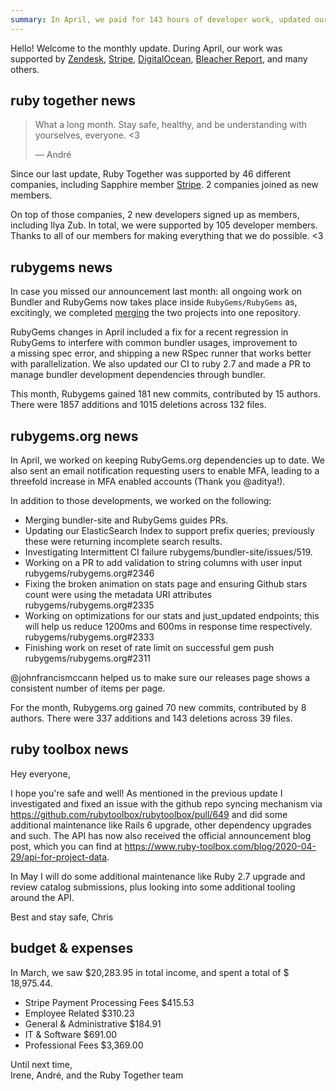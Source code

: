 ```yaml
---
summary: In April, we paid for 143 hours of developer work, updated our CI to ruby 2.7, and completed several updates and optimizations for Ruby Gems and RubyGems.org.
---
```


Hello! Welcome to the monthly update. During April, our work was supported by  [Zendesk](https://www.zendesk.com), [Stripe](https://stripe.com), [DigitalOcean](https://www.digitalocean.com), [Bleacher Report](http://www.bleacherreport.com), and many others.

## ruby together news

> What a long month. Stay safe, healthy, and be understanding with yourselves, everyone. <3
>
> &mdash; André

Since our last update, Ruby Together was supported by 46 different companies, including Sapphire member [Stripe](https://stripe.com). 2 companies joined as new members.

On top of those companies, 2 new developers signed up as members, including Ilya Zub. In total, we were supported by 105 developer members. Thanks to all of our members for making everything that we do possible. &lt;3

## rubygems news 

In case you missed our announcement last month: all ongoing work on Bundler and RubyGems now takes place inside `RubyGems/RubyGems` as, excitingly, we completed [merging](https://rubytogether.org/news/2020-04-02-March-2020-monthly-update) the two projects into one repository. 

RubyGems changes in April included a fix for a recent regression in RubyGems to interfere with common bundler usages, improvement to a missing spec error, and shipping a new RSpec runner that works better with parallelization. We also updated our CI to ruby 2.7 and made a PR to manage bundler development dependencies through bundler.

This month, Rubygems gained 181 new commits, contributed by 15 authors. There were 1857 additions and 1015 deletions across 132 files.

## rubygems.org news

In April, we worked on keeping RubyGems.org dependencies up to date. We also sent an email notification requesting users to enable MFA, leading to a threefold increase in MFA enabled accounts (Thank you @aditya!).

In addition to those developments, we worked on the following:

* Merging bundler-site and RubyGems guides PRs.
* Updating our ElasticSearch Index to support prefix queries; previously these were returning incomplete search results.
* Investigating Intermittent CI failure rubygems/bundler-site/issues/519.
* Working on a PR to add validation to string columns with user input rubygems/rubygems.org#2346
* Fixing the broken animation on stats page and ensuring Github stars count were using the metadata URI attributes rubygems/rubygems.org#2335
* Working on optimizations for our stats and just_updated endpoints; this will help us reduce 1200ms and 600ms in response time respectively. rubygems/rubygems.org#2333
* Finishing work on reset of rate limit on successful gem push rubygems/rubygems.org#2311

@johnfrancismccann helped us to make sure our releases page shows a consistent number of items per page.

For the month, Rubygems.org gained 70 new commits, contributed by 8 authors. There were 337 additions and 143 deletions across 39 files.


## ruby toolbox news

Hey everyone,

I hope you're safe and well! As mentioned in the previous update I investigated and fixed an issue with the github repo syncing mechanism via https://github.com/rubytoolbox/rubytoolbox/pull/649 and did some additional maintenance like Rails 6 upgrade, other dependency upgrades and such. The API has now also received the official announcement blog post, which you can find at https://www.ruby-toolbox.com/blog/2020-04-29/api-for-project-data. 

In May I will do some additional maintenance like Ruby 2.7 upgrade and review catalog submissions, plus looking into some additional tooling around the API.

Best and stay safe,
Chris

## budget &amp; expenses


In March, we saw $20,283.95 in total income, and spent a total of $ 18,975.44.

* Stripe Payment Processing Fees $415.53  
* Employee Related $310.23  
* General & Administrative $184.91  
* IT & Software $691.00  
* Professional Fees	$3,369.00  


Until next time,<br>
Irene, André, and the Ruby Together team

